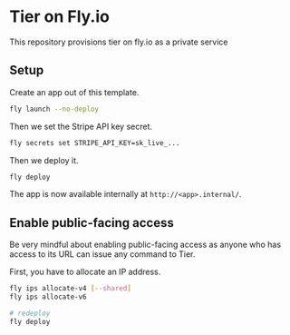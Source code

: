# Tier on Fly.io

This repository provisions tier on fly.io as a private service

## Setup

Create an app out of this template.

```sh
fly launch --no-deploy
```

Then we set the Stripe API key secret.

```sh
fly secrets set STRIPE_API_KEY=sk_live_...
```

Then we deploy it.

```sh
fly deploy
```

The app is now available internally at `http://<app>.internal/`.

## Enable public-facing access

Be very mindful about enabling public-facing access as anyone who has access to its URL can issue any command to Tier.

First, you have to allocate an IP address.

```sh
fly ips allocate-v4 [--shared]
fly ips allocate-v6

# redeploy
fly deploy
```
